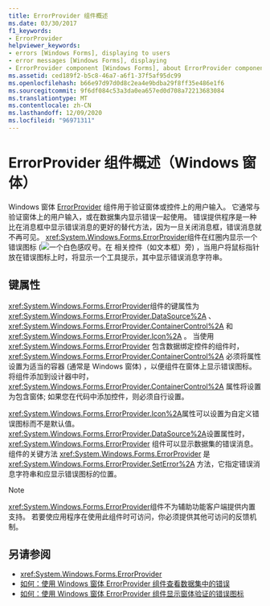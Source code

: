 ```yaml
---
title: ErrorProvider 组件概述
ms.date: 03/30/2017
f1_keywords:
- ErrorProvider
helpviewer_keywords:
- errors [Windows Forms], displaying to users
- error messages [Windows Forms], displaying
- ErrorProvider component [Windows Forms], about ErrorProvider component
ms.assetid: ced189f2-b5c8-46a7-a6f1-37f5af95dc99
ms.openlocfilehash: b66e97d97d0d8c2ea4e9bdba29f8ff35e486e1f6
ms.sourcegitcommit: 9f6df084c53a3da0ea657ed0d708a72213683084
ms.translationtype: MT
ms.contentlocale: zh-CN
ms.lasthandoff: 12/09/2020
ms.locfileid: "96971311"
---
```

# <a name="errorprovider-component-overview-windows-forms"></a>ErrorProvider 组件概述（Windows 窗体）
Windows 窗体 [ErrorProvider](errorprovider-component-windows-forms.md) 组件用于验证窗体或控件上的用户输入。 它通常与验证窗体上的用户输入，或在数据集内显示错误一起使用。 错误提供程序是一种比在消息框中显示错误消息的更好的替代方法，因为一旦关闭消息框，错误消息就不再可见。 <xref:System.Windows.Forms.ErrorProvider>组件在红圈内显示一个错误图标 (![ 一个白色感叹号。在 ](./media/errorprovider-component-overview-windows-forms/vb-error-provider-icon.gif) 相关控件（如文本框）旁) ，当用户将鼠标指针放在错误图标上时，将显示一个工具提示，其中显示错误消息字符串。  
  
## <a name="key-properties"></a>键属性  
 <xref:System.Windows.Forms.ErrorProvider>组件的键属性为 <xref:System.Windows.Forms.ErrorProvider.DataSource%2A> 、 <xref:System.Windows.Forms.ErrorProvider.ContainerControl%2A> 和 <xref:System.Windows.Forms.ErrorProvider.Icon%2A> 。 当使用 <xref:System.Windows.Forms.ErrorProvider> 包含数据绑定控件的组件时， <xref:System.Windows.Forms.ErrorProvider.ContainerControl%2A> 必须将属性设置为适当的容器 (通常是 Windows 窗体) ，以便组件在窗体上显示错误图标。 将组件添加到设计器中时， <xref:System.Windows.Forms.ErrorProvider.ContainerControl%2A> 属性将设置为包含窗体; 如果您在代码中添加控件，则必须自行设置。  
  
 <xref:System.Windows.Forms.ErrorProvider.Icon%2A>属性可以设置为自定义错误图标而不是默认值。 <xref:System.Windows.Forms.ErrorProvider.DataSource%2A>设置属性时， <xref:System.Windows.Forms.ErrorProvider> 组件可以显示数据集的错误消息。 组件的关键方法 <xref:System.Windows.Forms.ErrorProvider> 是 <xref:System.Windows.Forms.ErrorProvider.SetError%2A> 方法，它指定错误消息字符串和应显示错误图标的位置。  
  
> [!NOTE]
> <xref:System.Windows.Forms.ErrorProvider>组件不为辅助功能客户端提供内置支持。 若要使应用程序在使用此组件时可访问，你必须提供其他可访问的反馈机制。  
  
## <a name="see-also"></a>另请参阅

- <xref:System.Windows.Forms.ErrorProvider>
- [如何：使用 Windows 窗体 ErrorProvider 组件查看数据集中的错误](view-errors-within-a-dataset-with-wf-errorprovider-component.md)
- [如何：使用 Windows 窗体 ErrorProvider 组件显示窗体验证的错误图标](display-error-icons-for-form-validation-with-wf-errorprovider.md)
